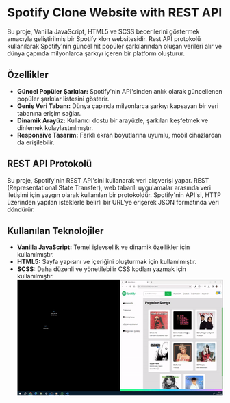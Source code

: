 # Spotify Clone Website with REST API

Bu proje, Vanilla JavaScript, HTML5 ve SCSS becerilerini göstermek amacıyla geliştirilmiş bir Spotify klon websitesidir. Rest API protokolü kullanılarak Spotify'nin güncel hit popüler şarkılarından oluşan verileri alır ve dünya çapında milyonlarca şarkıyı içeren bir platform oluşturur.

## Özellikler

- **Güncel Popüler Şarkılar:** Spotify'nin API'sinden anlık olarak güncellenen popüler şarkılar listesini gösterir.
- **Geniş Veri Tabanı:** Dünya çapında milyonlarca şarkıyı kapsayan bir veri tabanına erişim sağlar.
- **Dinamik Arayüz:** Kullanıcı dostu bir arayüzle, şarkıları keşfetmek ve dinlemek kolaylaştırılmıştır.
- **Responsive Tasarım:** Farklı ekran boyutlarına uyumlu, mobil cihazlardan da erişilebilir.

## REST API Protokolü

Bu proje, Spotify'nin REST API'sini kullanarak veri alışverişi yapar. REST (Representational State Transfer), web tabanlı uygulamalar arasında veri iletişimi için yaygın olarak kullanılan bir protokoldür. Spotify'nin API'si, HTTP üzerinden yapılan isteklerle belirli bir URL'ye erişerek JSON formatında veri döndürür.

## Kullanılan Teknolojiler

- **Vanilla JavaScript:** Temel işlevsellik ve dinamik özellikler için kullanılmıştır.
- **HTML5:** Sayfa yapısını ve içeriğini oluşturmak için kullanılmıştır.
- **SCSS:** Daha düzenli ve yönetilebilir CSS kodları yazmak için kullanılmıştır.
![](2024-03-0923-59-46-ezgif.com-video-to-gif-converter.gif)